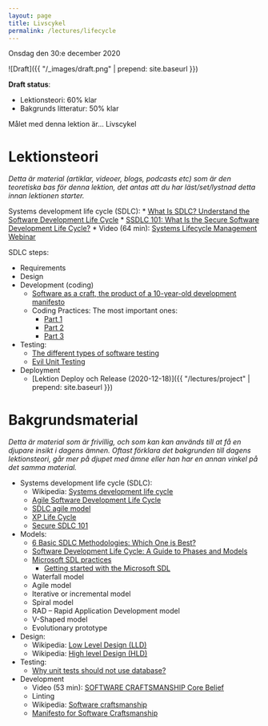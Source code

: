 ```yaml
---
layout: page
title: Livscykel
permalink: /lectures/lifecycle
---
```


Onsdag den 30:e december 2020

![Draft]({{ "/_images/draft.png" | prepend: site.baseurl }})

**Draft status**:

* Lektionsteori: 60% klar
* Bakgrunds litteratur: 50% klar

Målet med denna lektion är... Livscykel


# Lektionsteori
*Detta är material (artiklar, videoer, blogs, podcasts etc) som är den teoretiska bas för denna lektion, det antas att du har läst/set/lystnad detta innan lektionen starter.*

Systems development life cycle (SDLC):
    * [What Is SDLC? Understand the Software Development Life Cycle](https://stackify.com/what-is-sdlc/)
    * [SSDLC 101: What Is the Secure Software Development Life Cycle?](https://dzone.com/articles/ssdlc-101-what-is-the-secure-software-development)
    * Video (64 min): [Systems Lifecycle Management Webinar](https://vimeo.com/418839785)

SDLC steps:
* Requirements
* Design
* Development (coding)
    * [Software as a craft, the product of a 10-year-old development manifesto](https://qz.com/work/1371151/what-happened-to-software-craftsmanship/)
    * Coding Practices: The most important ones:
        * [Part 1](https://www.dotnetcurry.com/patterns-practices/1534/important-coding-practices-part-1)
        * [Part 2](https://www.dotnetcurry.com/patterns-practices/1543/important-coding-practices-part-2)
        * [Part 3](https://www.dotnetcurry.com/patterns-practices/important-coding-practices-part-3)
* Testing:
    * [The different types of software testing](https://www.atlassian.com/continuous-delivery/software-testing/types-of-software-testing)
    * [Evil Unit Testing](https://coderanch.com/wiki/718795/Unit-Testing)
* Deployment 
    * [Lektion Deploy och Release (2020-12-18)]({{ "/lectures/project" | prepend: site.baseurl }})

# Bakgrundsmaterial

*Detta är material som är frivillig, och som kan kan används till at få en djupare insikt i dagens ämnen. Oftast förklara det bakgrunden till dagens lektionsteori, går mer på djupet med ämne eller han har en annan vinkel på det samma material.*

* Systems development life cycle (SDLC):
    * Wikipedia: [Systems development life cycle](https://en.wikipedia.org/wiki/Systems_development_life_cycle)
    * [Agile Software Development Life Cycle](https://clickup.com/blog/agile/sdlc-agile/)
    * [SDLC agile model](https://www.w3schools.in/sdlc-tutorial/agile-model/)
    * [XP Life Cycle](https://explainagile.com/agile/xp-extreme-programming/lifecycle/)
    * [Secure SDLC 101](https://www.synopsys.com/blogs/software-security/secure-sdlc/)
* Models:
    * [6 Basic SDLC Methodologies: Which One is Best?](https://www.roberthalf.com/blog/salaries-and-skills/6-basic-sdlc-methodologies-which-one-is-best)
    * [Software Development Life Cycle: A Guide to Phases and Models](https://ncube.com/blog/software-development-life-cycle-guide)
    * [Microsoft SDL practices](https://www.microsoft.com/en-us/securityengineering/sdl/practices)
        * [Getting started with the Microsoft SDL](https://www.microsoft.com/en-us/securityengineering/sdl/howto)
    * Waterfall model
    * Agile model
    * Iterative or incremental model
    * Spiral model
    * RAD – Rapid Application Development model
    * V-Shaped model
    * Evolutionary prototype
* Design:
    * Wikipedia: [Low Level Design (LLD)](https://en.wikipedia.org/wiki/Low-level_design)
    * Wikipedia: [High level Design (HLD)](https://en.wikipedia.org/wiki/High-level_design)
* Testing:
    * [Why unit tests should not use database?](https://stackoverflow.com/questions/15450957/why-unit-tests-should-not-use-database)
* Development
    * Video (53 min): [SOFTWARE CRAFTSMANSHIP Core Belief](https://www.youtube.com/watch?v=A3uiu_aW4PI)
    * Linting
    * Wikipedia: [Software craftsmanship](https://en.wikipedia.org/wiki/Software_craftsmanship)
    * [Manifesto for Software Craftsmanship](https://manifesto.softwarecraftsmanship.org/)